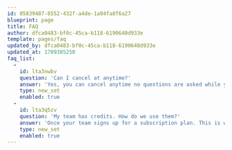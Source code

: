 ```yaml
---
id: 05839487-8552-432f-a4de-1a94fa8f6a27
blueprint: page
title: FAQ
author: dfca0483-bf0c-45ca-b118-6190640d933e
template: pages/faq
updated_by: dfca0483-bf0c-45ca-b118-6190640d933e
updated_at: 1709385250
faq_list:
  -
    id: lta3nwbv
    question: 'Can I cancel at anytime?'
    answer: 'Yes, you can cancel anytime no questions are asked while you cancel but we would highly appreciate if you will give us some feedback.'
    type: new_set
    enabled: true
  -
    id: lta3q5zv
    question: 'My team has credits. How do we use them?'
    answer: 'Once your team signs up for a subscription plan. This is where we sit down, grab a cup of coffee and dial in the details.'
    type: new_set
    enabled: true
---
```

